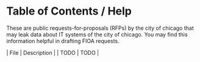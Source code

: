# Table of Contents / Help

These are public requests-for-proposals (RFPs) by the city of chicago that may
leak data about IT systems of the city of chicago. You may find this
information helpful in drafting FIOA requests.

| File | Description |
| TODO | TODO |
